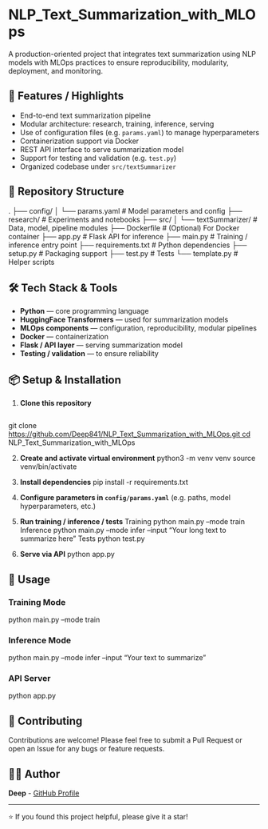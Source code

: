 # NLP_Text_Summarization_with_MLOps

A production-oriented project that integrates text summarization using NLP models with MLOps practices to ensure reproducibility, modularity, deployment, and monitoring.

## 🚀 Features / Highlights

- End-to-end text summarization pipeline  
- Modular architecture: research, training, inference, serving  
- Use of configuration files (e.g. `params.yaml`) to manage hyperparameters  
- Containerization support via Docker  
- REST API interface to serve summarization model  
- Support for testing and validation (e.g. `test.py`)  
- Organized codebase under `src/textSummarizer`  


## 📂 Repository Structure
.
├── config/
│   └── params.yaml           # Model parameters and config
├── research/                 # Experiments and notebooks
├── src/
│   └── textSummarizer/       # Data, model, pipeline modules
├── Dockerfile                # (Optional) For Docker container
├── app.py                    # Flask API for inference
├── main.py                   # Training / inference entry point
├── requirements.txt          # Python dependencies
├── setup.py                  # Packaging support
├── test.py                   # Tests
└── template.py               # Helper scripts



## 🛠 Tech Stack & Tools

- **Python** — core programming language  
- **HuggingFace Transformers** — used for summarization models  
- **MLOps components** — configuration, reproducibility, modular pipelines  
- **Docker** — containerization  
- **Flask / API layer** — serving summarization model  
- **Testing / validation** — to ensure reliability  

## 📦 Setup & Installation

1. **Clone this repository**

   ```bash
git clone https://github.com/Deep841/NLP_Text_Summarization_with_MLOps.git cd NLP_Text_Summarization_with_MLOps
   


2. **Create and activate virtual environment**
python3 -m venv venv
source venv/bin/activate

3. **Install dependencies**
pip install -r requirements.txt


4. **Configure parameters in `config/params.yaml`** (e.g. paths, model hyperparameters, etc.)

5. **Run training / inference / tests**
Training
python main.py –mode train
Inference
python main.py –mode infer –input “Your long text to summarize here”
Tests
python test.py

6. **Serve via API**
python app.py


## 🚦 Usage

### Training Mode
python main.py –mode train


### Inference Mode
python main.py –mode infer –input “Your text to summarize”


### API Server
python app.py

## 🤝 Contributing

Contributions are welcome! Please feel free to submit a Pull Request or open an Issue for any bugs or feature requests.

## 👨‍💻 Author

**Deep** - [GitHub Profile](https://github.com/Deep841)

---

⭐ If you found this project helpful, please give it a star!
